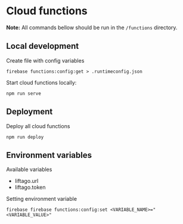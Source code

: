 # Cloud functions

**Note:** All commands bellow should be run in the `/functions` directory.

## Local development

Create file with config variables

```shell script
firebase functions:config:get > .runtimeconfig.json
```

Start cloud functions locally:

```shell script
npm run serve
```

## Deployment

Deploy all cloud functions

```shell script
npm run deploy
```

## Environment variables

Available variables
* liftago.url
* liftago.token

Setting environment variable 

```shell script
firebase firebase functions:config:set <VARIABLE_NAME>="<VARIABLE_VALUE>"

```

